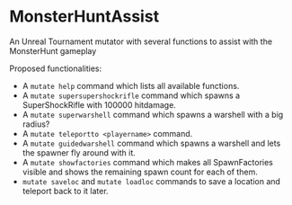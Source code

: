 # MonsterHuntAssist
An Unreal Tournament mutator with several functions to assist with the MonsterHunt gameplay

Proposed functionalities:
* A `mutate help` command which lists all available functions.
* A `mutate supersupershockrifle` command which spawns a SuperShockRifle with 100000 hitdamage.
* A `mutate superwarshell` command which spawns a warshell with a big radius?
* A `mutate teleportto <playername>` command.
* A `mutate guidedwarshell` command which spawns a warshell and lets the spawner fly around with it.
* A `mutate showfactories` command which makes all SpawnFactories visible and shows the remaining spawn count for each of them.
* `mutate saveloc` and `mutate loadloc` commands to save a location and teleport back to it later.
